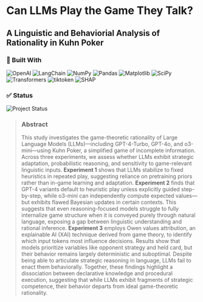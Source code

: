 # Can LLMs Play the Game They Talk?
## A Linguistic and Behaviorial Analysis of Rationality in Kuhn Poker
### 🧠 Built With
![OpenAI](https://img.shields.io/badge/OpenAI-API-blue?logo=openai)
![LangChain](https://img.shields.io/badge/LangChain-Framework-green?logo=langchain)
![NumPy](https://img.shields.io/badge/Numpy-Array-orange?logo=numpy)
![Pandas](https://img.shields.io/badge/Pandas-DataFrame-lightgrey?logo=pandas)
![Matplotlib](https://img.shields.io/badge/Matplotlib-Visualization-yellow?logo=matplotlib)
![SciPy](https://img.shields.io/badge/SciPy-Scientific-blue?logo=scipy)
![Transformers](https://img.shields.io/badge/HuggingFace-Transformers-yellow?logo=huggingface)
![tiktoken](https://img.shields.io/badge/tiktoken-Tokenizer-blueviolet)
![SHAP](https://img.shields.io/badge/SHAP-Explainability-red?logo=shap)
### ✅ Status
![Project Status](https://img.shields.io/badge/status-in--development-orange)

> ### Abstract
> This study investigates the game-theoretic rationality of Large Language Models (LLMs)—including GPT-4-Turbo, GPT-4o, and o3-mini—using Kuhn Poker, a simplified game of incomplete information. Across three experiments, we assess whether LLMs exhibit strategic adaptation, probabilistic reasoning, and sensitivity to game-relevant linguistic inputs. **Experiment 1** shows that LLMs stabilize to fixed heuristics in repeated play, suggesting reliance on pretraining priors rather than in-game learning and adaptation. **Experiment 2** finds that GPT-4 variants default to heuristic play unless explicitly guided step-by-step, while o3-mini can independently compute expected values—but exhibits flawed Bayesian updates in certain contexts. This suggests that even reasoning-focused models struggle to fully internalize game structure when it is conveyed purely through natural language, exposing a gap between linguistic understanding and rational inference. **Experiment 3** employs Owen values attribution, an explainable AI (XAI) technique derived from game theory, to identify which input tokens most influence decisions. Results show that models prioritize variables like opponent strategy and held card, but their behavior remains largely deterministic and suboptimal. Despite being able to articulate strategic reasoning in language, LLMs fail to enact them behaviorally. Together, these findings highlight a dissociation between declarative knowledge and procedural execution, suggesting that while LLMs exhibit fragments of strategic competence, their behavior departs from ideal game-theoretic rationality.
